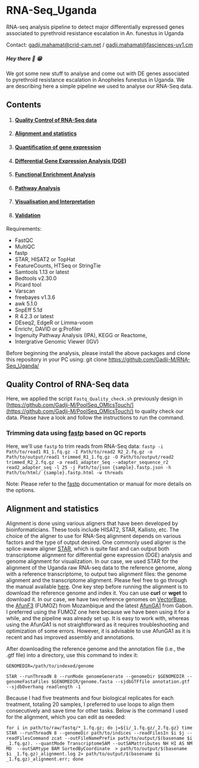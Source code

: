 # RNA-Seq_Uganda
RNA-seq analysis pipeline to detect major differentially expressed genes associated to pyrethroid resistance escalation in An. funestus in Uganda


Contact: gadji.mahamat@crid-cam.net / gadji.mahamat@fasciences-uy1.cm

##### Hey there 👋 😁
We got some new stuff to analyse and come out with DE genes associated to pyrethroid resistance escalation in Anopheles funestus in Uganda. We are describing here a simple pipeline we used to analyse our RNA-Seq data.

## Contents

1. #### [Quality Control of RNA-Seq data](#section-4)
2. #### [Alignment and statistics](#section-5)
3. #### [Quantification of gene expression](#section-6)
4. #### [Differential Gene Expression Analysis (DGE)](#section-7)
5. #### [Functional Enrichment Analysis](#section-8)
6. #### [Pathway Analysis](#section-9)
7. #### [Visualisation and Interpretation](#section-10)
8. #### [Validation](#section-11)



Requirements:
- FastQC
- MultiQC
- fastp
- STAR, HISAT2 or TopHat
- FeatureCounts, HTSeq or StringTie
- Samtools 1.13 or latest
- Bedtools v2.30.0
- Picard tool
- Varscan
- freebayes v1.3.6
- awk 5.1.0
- SnpEff 5.1d
- R 4.2.3 or latest
- DEseq2, EdgeR or Limma-voom
- Enrichr, DAVID or g\:Profiler
- Ingenuity Pathway Analysis (IPA), KEGG or Reactome,
- Intergrative Genomic Viewer (IGV)

Before beginning the analysis, please install the above packages and clone this repository in your PC using: git clone https://github.com/Gadji-M/RNA-Seq_Uganda/

## Quality Control of RNA-Seq data <a name="section-4"></a>

Here, we applied the script `Fastq_Quality_check.sh` previously design in [https://github.com/Gadji-M/PoolSeq_OMIcsTouch/](https://github.com/Gadji-M/PoolSeq_OMIcsTouch/) to quality check our data. Please have a look and follow the instructions to run the command.


### Trimming data using [fastp](https://open.bioqueue.org/home/knowledge/showKnowledge/sig/fastp) based on QC reports
Here, we'll use `fastp` to trim reads from RNA-Seq data: 
`fastp -i Path/to/read1 R1_1.fq.gz -I Path/to/read2 R2_2.fq.gz -o Path/to/output/read1 trimmed_R1_1.fq.gz -O Path/to/output/read2 trimmed_R2_2.fq.gz -a read1_adapter_Seq --adapter_sequence_r2 read2_adapter_seq -l 25 -j Path/to/json {sample}.fastp.json -h Path/to/html/ {sample}.fastp.html -w threads`

Note: Please refer to the [fastp](https://open.bioqueue.org/home/knowledge/showKnowledge/sig/fastp) documentation or manual for more details on the options.

## Alignment and statistics <a name="section-5"></a>
Alignment is done using various aligners that have been developed by bioinformaticians. These tools include HISAT2, STAR, Kallisto, etc. The choice of the aligner to use for RNA-Seq alignment depends on various factors and the type of output desired. One commonly used aligner is the splice-aware aligner [STAR](https://github.com/alexdobin/STAR), which is quite fast and can output both transcriptome alignment for differential gene expression (DGE) analysis and genome alignment for visualization. In our case, we used STAR for the alignment of the Uganda raw RNA-seq data to the reference genome, along with a reference transcriptome, to output two alignment files: the genome alignment and the transcriptome alignment. Please feel free to go through the manual available [here](https://github.com/alexdobin/STAR/blob/master/doc/STARmanual.pdf).
One key step before running the alignment is to download the reference genome and index it. You can use **curl** or **wget** to download it. In our case, we have two reference genomes on [VectorBase](vectorbase.org/), the [AfunF3](https://vectorbase.org/common/downloads/release-68/AfunestusFUMOZ/fasta/data/VectorBase-68_AfunestusFUMOZ_Genome.fasta) (FUMOZ) from Mozambique and the latest [AfunGA1](https://vectorbase.org/common/downloads/release-68/AfunestusAfunGA1/fasta/data/VectorBase-68_AfunestusAfunGA1_Genome.fasta) from Gabon.  I preferred using the FUMOZ one here because we have been using it for a while, and the pipeline was already set up. It is easy to work with, whereas using the AfunGA1 is not straightforward as it requires troubleshooting and optimization of some errors. However, it is advisable to use AfunGA1 as it is recent and has improved assembly and annotations.

After downloading the reference genome and the annotation file (i.e., the .gtf file) into a directory, use this command to index it:

`GENOMEDIR=/path/to/indexed/genome`

`STAR --runThreadN 8 --runMode genomeGenerate --genomeDir $GENOMEDIR --genomeFastaFiles $GENOMEDIR/genome.fasta --sjdbGTFfile annotation.gtf --sjdbOverhang readlength -1`

Because I had five treatments and four biological replicates for each treatment, totaling 20 samples, I preferred to use loops to align them consecutively and save time for other tasks. Below is the command I used for the alignment, which you can edit as needed:

`for i in path/to/raw/fastq/*_1.fq.gz; do j=${i/_1.fq.gz/_2.fq.gz} time STAR --runThreadN 8 --genomeDir path/to/indices --readFilesIn $i $j --readFilesCommand zcat --outFileNamePrefix path/to/output/$(basename $i _1.fq.gz). --quantMode TranscriptomeSAM --outSAMattributes NH HI AS NM MD  --outSAMtype BAM SortedByCoordinate  > path/to/output/$(basename $i _1.fq.gz)_alignment.log 2> path/to/output/$(basename $i _1.fq.gz)_alignment.err; done`

